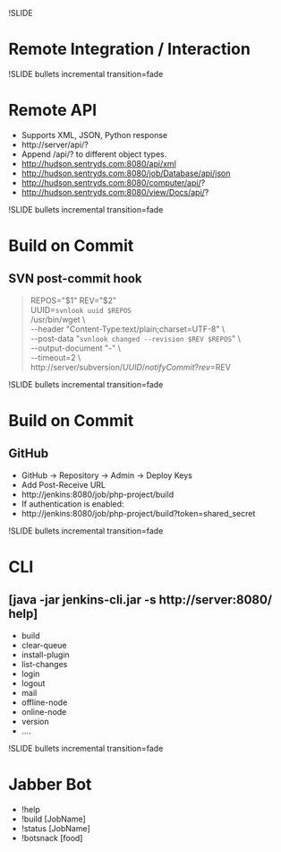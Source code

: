 !SLIDE

# Remote Integration / Interaction #

!SLIDE bullets incremental transition=fade

# Remote API #

* Supports XML, JSON, Python response
* http://server/api/?
* Append /api/? to different object types.
* http://hudson.sentryds.com:8080/api/xml
* http://hudson.sentryds.com:8080/job/Database/api/json
* http://hudson.sentryds.com:8080/computer/api/?
* http://hudson.sentryds.com:8080/view/Docs/api/?


!SLIDE bullets incremental transition=fade

# Build on Commit #
## SVN post-commit hook ##

> REPOS="$1"  
> REV="$2"  
> UUID=`svnlook uuid $REPOS`  
> /usr/bin/wget \  
>   --header "Content-Type:text/plain;charset=UTF-8" \  
>   --post-data "`svnlook changed --revision $REV $REPOS`" \  
>   --output-document "-" \  
>   --timeout=2 \  
>   http://server/subversion/${UUID}/notifyCommit?rev=$REV  


!SLIDE bullets incremental transition=fade

# Build on Commit #
## GitHub ##

* GitHub -> Repository -> Admin -> Deploy Keys
* Add Post-Receive URL
* http://jenkins:8080/job/php-project/build
* If authentication is enabled:
* http://jenkins:8080/job/php-project/build?token=shared_secret

!SLIDE bullets incremental transition=fade

# CLI #

## [java -jar jenkins-cli.jar -s http://server:8080/ help] ##

* build
* clear-queue
* install-plugin
* list-changes
* login
* logout
* mail
* offline-node
* online-node
* version
* ....

!SLIDE bullets incremental transition=fade

# Jabber Bot #

* !help
* !build [JobName]
* !status [JobName]
* !botsnack [food]
